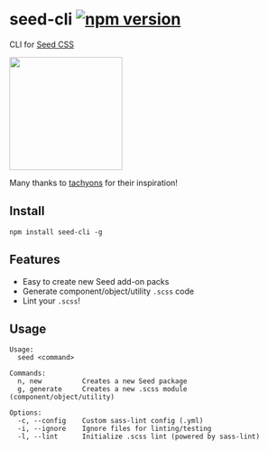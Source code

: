 # seed-cli [![npm version](https://badge.fury.io/js/seed-cli.svg)](https://badge.fury.io/js/seed-cli)
CLI for [Seed CSS](https://github.com/helpscout/seed)

<img src="https://raw.githubusercontent.com/helpscout/seed-cli/master/seed-cli.png" width="200">

Many thanks to [tachyons](https://github.com/tachyons-css/tachyons-cli) for their inspiration!

## Install
```
npm install seed-cli -g
```

## Features
* Easy to create new Seed add-on packs
* Generate component/object/utility `.scss` code
* Lint your `.scss`!

## Usage
```
Usage:
  seed <command>

Commands:
  n, new          Creates a new Seed package
  g, generate     Creates a new .scss module (component/object/utility)

Options:
  -c, --config    Custom sass-lint config (.yml)
  -i, --ignore    Ignore files for linting/testing
  -l, --lint      Initialize .scss lint (powered by sass-lint)
```
